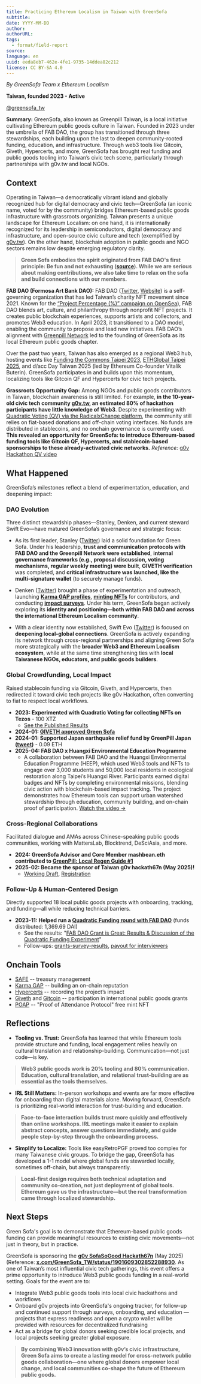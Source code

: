 ```yaml
---
title: Practicing Ethereum Localism in Taiwan with GreenSofa
subtitle: 
date: YYYY-MM-DD
author: 
authorURL: 
tags:
  - format/field-report
source: 
language: en
uuid: eeda8eb7-462e-4fe1-9735-14ddea82c212
license: CC BY-SA 4.0
---
```

*By GreenSofa Team x Ethereum Localism*  

**Taiwan, founded 2023 - Active**

[@greensofa_tw](https://twitter.com/greensofa_tw)

**Summary:** GreenSofa, also known as Greenpill Taiwan, is a local initiative cultivating Ethereum public goods culture in Taiwan. Founded in 2023 under the umbrella of FAB DAO, the group has transitioned through three stewardships, each building upon the last to deepen community-rooted funding, education, and infrastructure. Through web3 tools like Gitcoin, Giveth, Hypercerts, and more, GreenSofa has brought real funding and public goods tooling into Taiwan’s civic tech scene, particularly through partnerships with g0v.tw and local NGOs.

## Context  
Operating in Taiwan—a democratically vibrant island and globally recognized hub for digital democracy and civic tech—GreenSofa (an iconic name, voted for by the community) bridges Ethereum-based public goods infrastructure with grassroots organizing. Taiwan presents a unique landscape for Ethereum Localism: on one hand, it is internationally recognized for its leadership in semiconductors, digital democracy and infrastructure, and open-source civic culture and tech (exemplified by [g0v.tw](https://g0v.tw/intl/en/)). On the other hand, blockchain adoption in public goods and NGO sectors remains low despite emerging regulatory clarity.

> **Green Sofa embodies the spirit originated from FAB DAO's first principle: Be fun and not exhausting ([source](https://snapshot.org/#/fabdao.eth/proposal/0x8d10709297c7f530543ddd7550c72f585169d519b18884bab92710284c003769)). While we are serious about making contributions, we also take time to relax on the sofa and build connections with our members.**

**FAB DAO (Formosa Art Bank DAO):** FAB DAO ([Twitter](https://x.com/FAB_DAO), [Website](https://fabdao.world/)) is a self-governing organization that has led Taiwan’s charity NFT movement since 2021. Known for the [“Project Percentage (%)” campaign on OpenSea](https://opensea.io/collection/projectpercentage)), FAB DAO blends art, culture, and philanthropy through nonprofit NFT projects. It creates public blockchain experiences, supports artists and collectors, and promotes Web3 education. In April 2023, it transitioned to a DAO model, enabling the community to propose and lead new initiatives. FAB DAO’s alignment with [Greenpill Network](https://greenpill.network) led to the founding of GreenSofa as its local Ethereum public goods chapter.

Over the past two years, Taiwan has also emerged as a regional Web3 hub, hosting events like [Funding the Commons Taipei 2023](https://www.fundingthecommons.io/taipei2023), [ETHGlobal Taipei 2025](https://ethglobal.com/events/taipei), and d/acc Day Taiwan 2025 (led by Ethereum Co-founder Vitalik Buterin). GreenSofa participates in and builds upon this momentum, localizing tools like Gitcoin QF and Hypercerts for civic tech projects.

**Grassroots Opportunity Gap:** Among NGOs and public goods contributors in Taiwan, blockchain awareness is still limited. For example, **in the 10-year-old civic tech community [g0v.tw](https://g0v.tw/intl/en/), an estimated 80% of hackathon participants have little knowledge of Web3**. Despite experimenting with [Quadratic Voting (QV) via the RadicalxChange platform](https://quadraticvote.radicalxchange.org/), the community still relies on fiat-based donations and off-chain voting interfaces. No funds are distributed in stablecoins, and no onchain governance is currently used. **This revealed an opportunity for GreenSofa: to introduce Ethereum-based funding tools like Gitcoin QF, Hypercerts, and stablecoin-based sponsorships to these already-activated civic networks.**
*Reference:* [g0v Hackathon QV video](https://youtu.be/XI8z0v9weFI)

## What Happened  
GreenSofa’s milestones reflect a blend of experimentation, education, and deepening impact:

### DAO Evolution  
Three distinct stewardship phases—Stanley, Denken, and current steward Swift Evo—have matured GreenSofa’s governance and strategic focus:

- As its first leader, Stanley ([Twitter](https://x.com/shi79536?s=21)) laid a solid foundation for Green Sofa. Under his leadership, **trust and communication protocols with FAB DAO and the Greenpill Network were established**, **internal governance frameworks (e.g., proposal discussion, voting mechanisms, regular weekly meeting) were built**, **GIVETH verification** was completed, and **critical infrastructure was launched, like the multi-signature wallet** (to securely manage funds).

- Denken ([Twitter](https://x.com/denkeni)) brought a phase of experimentation and outreach, launching **[Karma GAP profiles](https://gap.karmahq.xyz/project/greensofa)**, **[minting NFTs](https://www.akaswap.com/akaobj/25336)** for contributors, and conducting **[impact surveys](https://hackmd.io/@greensofa/quarterly-surveys)**. Under his term, GreenSofa began actively exploring its **identity and positioning—both within FAB DAO and across the international Ethereum Localism community**.

- With a clear identity now established, Swift Evo ([Twitter](https://x.com/swiftevo1)) is focused on **deepening local-global connections**. GreenSofa is actively expanding its network through cross-regional partnerships and aligning Green Sofa more strategically with the **broader Web3 and Ethereum Localism ecosystem**, while at the same time strengthening ties with **local Taiwanese NGOs, educators, and public goods builders**.

### Global Crowdfunding, Local Impact
Raised stablecoin funding via Gitcoin, Giveth, and Hypercerts, then redirected it toward civic tech projects like g0v Hackathon, often converting to fiat to respect local workflows.

- **2023: Experimented with Quadratic Voting for collecting NFTs on Tezos** - 100 XTZ
	- [See the Published Results](https://www.craft.me/s/3q3zGEVAwHEEce)
- **2024-01: [GIVETH approved Green Sofa](https://giveth.io/project/greensofa-greenpill-taiwan)**
- **2024-01: Supported Japan earthquake relief fund by GreenPill Japan ([tweet](https://x.com/GreenSofa_TW/status/1743773826364969072))** - 0.09 ETH
- **2025-04: FAB DAO x Huangxi Environmental Education Programme**
	- A collaboration between FAB DAO and the Huangxi Environmental Education Programme (HEEP), which used Web3 tools and NFTs to engage over 3,000 students and 50,000 local residents in ecological restoration along Taipei’s Huangxi River. Participants earned digital badges and NFTs by completing environmental missions, blending civic action with blockchain-based impact tracking. The project demonstrates how Ethereum tools can support urban watershed stewardship through education, community building, and on-chain proof of participation. [Watch the video →](https://www.youtube.com/watch?v=JhdOdtcD_8Y)

### Cross-Regional Collaborations
Facilitated dialogue and AMAs across Chinese-speaking public goods communities, working with MattersLab, Blocktrend, DeSciAsia, and more.
  
- **2024: GreenSofa Advisor and Core Member mashbean.eth contributed to [GreenPill: Local Regen Guide #1](https://greenpill.network/pdf/local-regen-guide.pdf)**
- **2025-02: Became the sponsor of Taiwan g0v hackath67n (May 2025)!**
	- [Working Draft](https://g0v.hackmd.io/@jothon/GreenSofa), [Registration](https://g0v-jothon.kktix.cc/events/g0v-hackath67n)

### Follow-Up & Human-Centered Design 
Directly supported 18 local public goods projects with onboarding, tracking, and funding—all while reducing technical barriers.
  
- **2023-11: Helped run a [Quadratic Funding round with FAB DAO](https://explorer.gitcoin.co/#/round/10/0x5f7b8b79f5ebad59f493ab80dc87830e040e0029)** (funds distributed: 1,369.69 DAI)
	- See the results: "[FAB DAO Grant is Great: Results & Discussion of the Quadratic Funding Experiment](https://mirror.xyz/mashbean.eth/KCq0spYlJ20Vle3Z_-qMucGt_oOsDovNNfcCd-Nad9M)"
	- Follow-ups: [grants-survey-results](https://hackmd.io/@greensofa/grants-survey-results), [payout for interviewers](https://optimism.blockscout.com/tx/0xc26f77ea93455c725220c3fa0becf534dfe58746db968ef496fe70dc88be3b51)

## Onchain Tools

- [SAFE](https://safe.global) -- treasury management
- [Karma GAP](https://gap.karmahq.xyz/project/greensofa) -- building an on-chain reputation
- [Hypercerts](https://www.hypercerts.org) -- recording the project’s impact
- [Giveth](https://giveth.io) and [Gitcoin](https://www.gitcoin.co) -- participation in international public goods grants
- [POAP](https://poap.xyz) -- "Proof of Attendance Protocol" free mint NFT

## Reflections  

- **Tooling vs. Trust:** GreenSofa has learned that while Ethereum tools provide structure and funding, local engagement relies heavily on cultural translation and relationship-building. Communication—not just code—is key.
  
>   **Web3 public goods work is 20% tooling and 80% communication. Education, cultural translation, and relational trust-building are as essential as the tools themselves.**

- **IRL Still Matters:** In-person workshops and events are far more effective for onboarding than digital materials alone. Moving forward, GreenSofa is prioritizing real-world interaction for trust-building and education.
  
>   **Face-to-face interaction builds trust more quickly and effectively than online workshops. IRL meetings make it easier to explain abstract concepts, answer questions immediately, and guide people step-by-step through the onboarding process.**

- **Simplify to Localize:** Tools like easyRetroPGF proved too complex for many Taiwanese civic groups. To bridge the gap, GreenSofa has developed a 1-1 model where global funds are stewarded locally, sometimes off-chain, but always transparently.
  
>   **Local-first design requires both technical adaptation and community co-creation, not just deployment of global tools. Ethereum gave us the infrastructure—but the real transformation came through localized stewardship.**

## Next Steps  
Green Sofa's goal is to demonstrate that Ethereum-based public goods funding can provide meaningful resources to existing civic movements—not just in theory, but in practice.

GreenSofa is sponsoring the [**g0v SofaSoGood Hackath67n**](https://g0v-jothon.kktix.cc/events/g0v-hackath67n) (May 2025) (Reference: **[x.com/GreenSofa_TW/status/1901609302852288930](https://x.com/GreenSofa_TW/status/1901609302852288930)**. As one of Taiwan’s most influential civic tech gatherings, this event offers a prime opportunity to introduce Web3 public goods funding in a real-world setting. Goals for the event are to:

- Integrate Web3 public goods tools into local civic hackathons and workflows  
- Onboard g0v projects into GreenSofa's ongoing tracker, for follow-up and continued support through surveys, onboarding, and education — projects that express readiness and open a crypto wallet will be provided with resources for decentralized fundraising
- Act as a bridge for global donors seeking credible local projects, and local projects seeking greater global exposure.

> **By combining Web3 innovation with g0v’s civic infrastructure, Green Sofa aims to create a lasting model for cross-network public goods collaboration—one where global donors empower local change, and local communities co-shape the future of Ethereum public goods.**